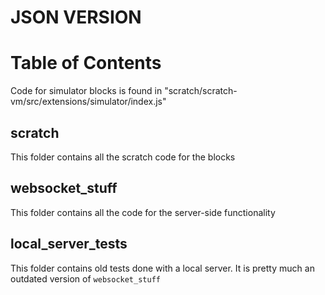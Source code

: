 # JSON VERSION

# Table of Contents

Code for simulator blocks is found in "scratch/scratch-vm/src/extensions/simulator/index.js"

## scratch
This folder contains all the scratch code for the blocks

## websocket_stuff
This folder contains all the code for the server-side functionality

## local_server_tests
This folder contains old tests done with a local server. It is pretty much an outdated version of `websocket_stuff`
